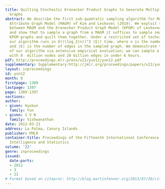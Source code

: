 ```yaml
---
title: Quilting Stochastic Kronecker Product Graphs to Generate Multiplicative Attribute
  Graphs
abstract: We describe the first sub-quadratic sampling algorithm for Multiplicative
  Attribute Graph Model (MAGM) of Kim and Leskovec (2010). We exploit the close connection
  between MAGM and the Kronecker Product Graph Model (KPGM) of Leskovec et al. (2010),
  and show that to sample a graph from a MAGM it suffices to sample small number of
  KPGM graphs and quilt them together. Under a restricted set of technical conditions,
  our algorithm runs in O((\log_2(n))^3 |E|) time, where n is the number of nodes
  and |E| is the number of edges in the sampled graph. We demonstrate the scalability
  of our algorithm via extensive empirical evaluation; we can sample a MAGM graph
  with 8  million nodes and 20 billion edges in under 6 hours.
pdf: http://proceedings.mlr.press/v22/yun12/yun12.pdf
supplementary: Supplementary:http://jmlr.org/proceedings/papers/v22/yun12/yun12Supple.pdf
layout: inproceedings
id: yun12
month: 0
firstpage: 1389
lastpage: 1397
page: 1389-1397
sections: 
author:
- given: Hyokun
  family: Yun
- given: S V N
  family: Vishwanathan
date: 2012-03-21
address: La Palma, Canary Islands
publisher: PMLR
container-title: Proceedings of the Fifteenth International Conference on Artificial
  Intelligence and Statistics
volume: '22'
genre: inproceedings
issued:
  date-parts:
  - 2012
  - 3
  - 21
# Format based on citeproc: http://blog.martinfenner.org/2013/07/30/citeproc-yaml-for-bibliographies/
---
```

